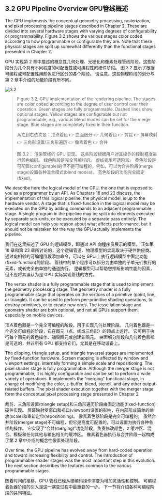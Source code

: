 ## 3.2 GPU Pipeline Overview GPU管线概述

The GPU implements the conceptual geometry processing, rasterization, and pixel processing pipeline stages described in Chapter 2. These are divided into several hardware stages with varying degrees of configurability or programmability. Figure 3.2 shows the various stages color coded according to how programmable or configurable they are. Note that these physical stages are split up somewhat differently than the functional stages presented in Chapter 2.

GPU 实现第 2 章中描述的概念性几何处理、光栅化和像素处理管线阶段。这些阶段分为几个具有不同程度的可配置性或可编程性的硬件阶段。 图 3.2 显示了根据可编程或可配置性用颜色进行区分的各个阶段。 请注意，这些物理阶段的划分与第 2 章中介绍的功能阶段有所不同。


![3.2](https://img-blog.csdnimg.cn/f605d3fdc2254f7090038c0f022aa964.png)


> Figure 3.2. GPU implementation of the rendering pipeline. The stages are color coded according to the degree of user control over their operation. Green stages are fully programmable. Dashed lines show optional stages. Yellow stages are configurable but not programmable, e.g., various blend modes can be set for the merge stage. Blue stages are completely fixed in their function.
>
> 从左到右依次是：顶点着色 👉 曲面细分 👉 几何着色 👉 剪裁 👉 屏幕映射 👉 三角形设置/三角形遍历 👉 像素着色 👉 合并
>
> 图 3.2： 渲染管线的 GPU 实现。 这些阶段根据用户对其操作的控制程度进行颜色编码。 绿色阶段是完全可编程的。 虚线表示可选阶段。 黄色阶段是可配置(configurable)的但不是可编程的，例如，可以为合并阶段(merge stage)设置各种混合模式(blend modes)。 蓝色阶段的功能完全固定(fixed)。

We describe here the logical model of the GPU, the one that is exposed to you as a programmer by an API. As Chapters 18 and 23 discuss, the implementation of this logical pipeline, the physical model, is up to the hardware vendor. A stage that is fixed-function in the logical model may be executed on the GPU by adding commands to an adjacent programmable stage. A single program in the pipeline may be split into elements executed by separate sub-units, or be executed by a separate pass entirely. The logical model can help you reason about what affects performance, but it should not be mistaken for the way the GPU actually implements the pipeline.

我们在这里描述了 GPU 的逻辑模型，即通过 API 向程序员展示的模型。 正如第 18 章和第 23 章所讨论的，这个逻辑管道、物理模型的实现取决于硬件供应商。 通过向相邻的可编程阶段添加命令，可以在 GPU 上执行逻辑模型中固定功能(fixed-function)的阶段。 管线中的单个程序可以拆分为由单独的子单元们执行的元素，或者完全由单独的通道执行。 逻辑模型可以帮助您推断影响性能的因素，但不应将其误认为是 GPU 实际实现管线的方式。

The vertex shader is a fully programmable stage that is used to implement the geometry processing stage. The geometry shader is a fully programmable stage that operates on the vertices of a primitive (point, line, or triangle). It can be used to perform per-primitive shading operations, to destroy primitives, or to create new ones. The tessellation stage and geometry shader are both optional, and not all GPUs support them, especially on mobile devices.

顶点着色器是一个完全可编程的阶段，用于实现几何处理阶段。 几何着色器是一个完全可编程的阶段，它在图元（点、线或三角形）的顶点上运行。 它可用于执行每个图元的着色操作、销毁图元或创建新图元。 曲面细分阶段和几何着色器都是可选的，并非所有 GPU 都支持它们，尤其是在移动设备上。

The clipping, triangle setup, and triangle traversal stages are implemented by fixed-function hardware. Screen mapping is affected by window and viewport settings, internally forming a simple scale and repositioning. The pixel shader stage is fully programmable. Although the merger stage is not programmable, it is highly configurable and can be set to perform a wide variety of operations. It implements the “merging” functional stage, in charge of modifying the color, z-buffer, blend, stencil, and any other output-related buffers. The pixel shader execution together with the merger stage form the conceptual pixel processing stage presented in Chapter 2.

裁剪、三角形设置(triangle setup)和三角形遍历阶段由固定功能(fixed-function)硬件实现。 屏幕映射受窗口和视口(viewport)设置的影响，在内部形成简单的缩放(scale)和重新定位(repositioning)。 像素着色器阶段是完全可编程的。 虽然合并阶段(merger stage)不可编程，但它是高度可配置的，可以设置为执行各种各样的操作。 它实现了“合并(merging)”功能阶段，负责修改颜色、z 缓冲区、混合、模板和任何其他与输出相关的缓冲区。 像素着色器执行与合并阶段一起构成了第 2 章中介绍的概念性像素处理阶段。

Over time, the GPU pipeline has evolved away from hard-coded operation and toward increasing flexibility and control. The introduction of programmable shader stages was the most important step in this evolution. The next section describes the features common to the various programmable stages.

随着时间的推移，GPU 管线已经从硬编码操作演变为增加灵活性和控制。 可编程着色器阶段的引入是这一演变过程中最重要的一步。 下一节将介绍各种可编程阶段的共同特征。


